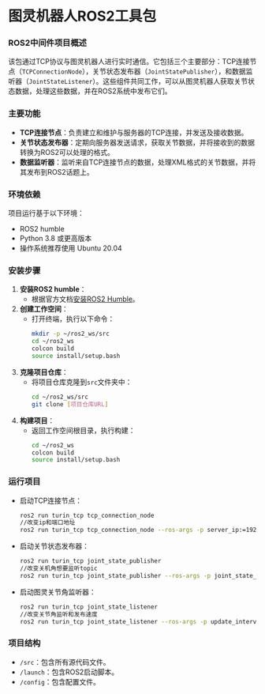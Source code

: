 # 图灵机器人ROS2工具包

### ROS2中间件项目概述

该包通过TCP协议与图灵机器人进行实时通信。它包括三个主要部分：TCP连接节点（`TCPConnectionNode`），关节状态发布器（`JointStatePublisher`），和数据监听器（`JointStateListener`）。这些组件共同工作，可以从图灵机器人获取关节状态数据，处理这些数据，并在ROS2系统中发布它们。

### 主要功能

- **TCP连接节点**：负责建立和维护与服务器的TCP连接，并发送及接收数据。
- **关节状态发布器**：定期向服务器发送请求，获取关节数据，并将接收到的数据转换为ROS2可以处理的格式。
- **数据监听器**：监听来自TCP连接节点的数据，处理XML格式的关节数据，并将其发布到ROS2话题上。

### 环境依赖

项目运行基于以下环境：
- ROS2 humble
- Python 3.8 或更高版本
- 操作系统推荐使用 Ubuntu 20.04

### 安装步骤

1. **安装ROS2 humble**：
   - 根据官方文档[安装ROS2 Humble](https://docs.ros.org/en/humble/Installation.html)。
2. **创建工作空间**：
   - 打开终端，执行以下命令：
     ```bash
     mkdir -p ~/ros2_ws/src
     cd ~/ros2_ws
     colcon build
     source install/setup.bash
     ```
3. **克隆项目仓库**：
   - 将项目仓库克隆到`src`文件夹中：
     ```bash
     cd ~/ros2_ws/src
     git clone [项目仓库URL]
     ```
4. **构建项目**：
   - 返回工作空间根目录，执行构建：
     ```bash
     cd ~/ros2_ws
     colcon build
     source install/setup.bash
     ```

### 运行项目

- 启动TCP连接节点：
  ```bash
  ros2 run turin_tcp tcp_connection_node
  //改变ip和端口地址
  ros2 run turin_tcp tcp_connection_node --ros-args -p server_ip:=192.168.1.5 -p server_port:=8527

  ```
- 启动关节状态发布器：
  ```bash
  ros2 run turin_tcp joint_state_publisher
  //改变关机角想要监听topic
  ros2 run turin_tcp joint_state_publisher --ros-args -p joint_state_topic:= joint_state -p update_interval:= 1 //单位是秒
  ```
- 启动图灵关节角监听器：
  ```bash
  ros2 run turin_tcp joint_state_listener
  //改变关节角监听和发布速度
  ros2 run turin_tcp joint_state_listener --ros-args -p update_interval:=1 //单位是秒
  ```
 
### 项目结构

- `/src`：包含所有源代码文件。
- `/launch`：包含ROS2启动脚本。
- `/config`：包含配置文件。